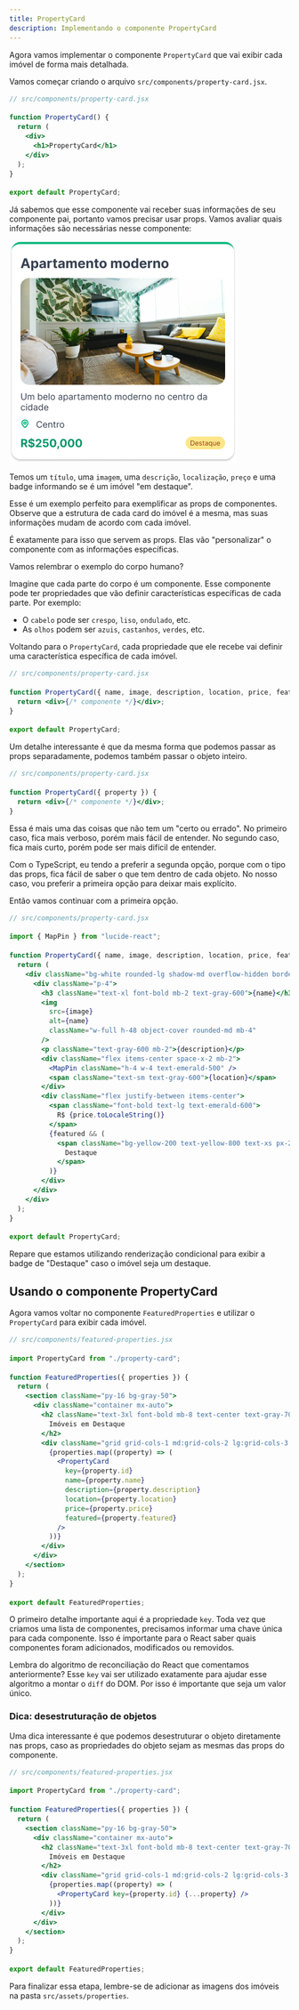 ```yaml
---
title: PropertyCard
description: Implementando o componente PropertyCard
---
```


Agora vamos implementar o componente `PropertyCard` que vai exibir cada imóvel de forma mais detalhada.

Vamos começar criando o arquivo `src/components/property-card.jsx`.

```jsx
// src/components/property-card.jsx

function PropertyCard() {
  return (
    <div>
      <h1>PropertyCard</h1>
    </div>
  );
}

export default PropertyCard;
```

Já sabemos que esse componente vai receber suas informações de seu componente pai, portanto vamos precisar usar props. Vamos avaliar quais informações são necessárias nesse componente:

![PropertyCard](../../../assets/property-card.png)

Temos um `título`, uma `imagem`, uma `descrição`, `localização`, `preço` e uma badge informando se é um imóvel "em destaque".

Esse é um exemplo perfeito para exemplificar as props de componentes. Observe que a estrutura de cada card do imóvel é a mesma, mas suas informações mudam de acordo com cada imóvel.

É exatamente para isso que servem as props. Elas vão "personalizar" o componente com as informações específicas.

Vamos relembrar o exemplo do corpo humano?

Imagine que cada parte do corpo é um componente. Esse componente pode ter propriedades que vão definir características específicas de cada parte. Por exemplo:

- O `cabelo` pode ser `crespo`, `liso`, `ondulado`, etc.
- As `olhos` podem ser `azuis`, `castanhos`, `verdes`, etc.

Voltando para o `PropertyCard`, cada propriedade que ele recebe vai definir uma característica específica de cada imóvel.

```jsx
// src/components/property-card.jsx

function PropertyCard({ name, image, description, location, price, featured }) {
  return <div>{/* componente */}</div>;
}

export default PropertyCard;
```

Um detalhe interessante é que da mesma forma que podemos passar as props separadamente, podemos também passar o objeto inteiro.

```jsx
// src/components/property-card.jsx

function PropertyCard({ property }) {
  return <div>{/* componente */}</div>;
}
```

Essa é mais uma das coisas que não tem um "certo ou errado". No primeiro caso, fica mais verboso, porém mais fácil de entender. No segundo caso, fica mais curto, porém pode ser mais difícil de entender.

Com o TypeScript, eu tendo a preferir a segunda opção, porque com o tipo das props, fica fácil de saber o que tem dentro de cada objeto. No nosso caso, vou preferir a primeira opção para deixar mais explícito.

Então vamos continuar com a primeira opção.

```jsx
// src/components/property-card.jsx

import { MapPin } from "lucide-react";

function PropertyCard({ name, image, description, location, price, featured }) {
  return (
    <div className="bg-white rounded-lg shadow-md overflow-hidden border-t-4 border-emerald-500">
      <div className="p-4">
        <h3 className="text-xl font-bold mb-2 text-gray-600">{name}</h3>
        <img
          src={image}
          alt={name}
          className="w-full h-48 object-cover rounded-md mb-4"
        />
        <p className="text-gray-600 mb-2">{description}</p>
        <div className="flex items-center space-x-2 mb-2">
          <MapPin className="h-4 w-4 text-emerald-500" />
          <span className="text-sm text-gray-600">{location}</span>
        </div>
        <div className="flex justify-between items-center">
          <span className="font-bold text-lg text-emerald-600">
            R$ {price.toLocaleString()}
          </span>
          {featured && (
            <span className="bg-yellow-200 text-yellow-800 text-xs px-2 py-1 rounded-full">
              Destaque
            </span>
          )}
        </div>
      </div>
    </div>
  );
}

export default PropertyCard;
```

Repare que estamos utilizando renderização condicional para exibir a badge de "Destaque" caso o imóvel seja um destaque.

## Usando o componente PropertyCard

Agora vamos voltar no componente `FeaturedProperties` e utilizar o `PropertyCard` para exibir cada imóvel.

```jsx
// src/components/featured-properties.jsx

import PropertyCard from "./property-card";

function FeaturedProperties({ properties }) {
  return (
    <section className="py-16 bg-gray-50">
      <div className="container mx-auto">
        <h2 className="text-3xl font-bold mb-8 text-center text-gray-700">
          Imóveis em Destaque
        </h2>
        <div className="grid grid-cols-1 md:grid-cols-2 lg:grid-cols-3 gap-8 px-12">
          {properties.map((property) => (
            <PropertyCard
              key={property.id}
              name={property.name}
              description={property.description}
              location={property.location}
              price={property.price}
              featured={property.featured}
            />
          ))}
        </div>
      </div>
    </section>
  );
}

export default FeaturedProperties;
```

O primeiro detalhe importante aqui é a propriedade `key`. Toda vez que criamos uma lista de componentes, precisamos informar uma chave única para cada componente. Isso é importante para o React saber quais componentes foram adicionados, modificados ou removidos.

Lembra do algoritmo de reconciliação do React que comentamos anteriormente? Esse `key` vai ser utilizado exatamente para ajudar esse algoritmo a montar o `diff` do DOM. Por isso é importante que seja um valor único.

### Dica: desestruturação de objetos

Uma dica interessante é que podemos desestruturar o objeto diretamente nas props, caso as propriedades do objeto sejam as mesmas das props do componente.

```jsx
// src/components/featured-properties.jsx

import PropertyCard from "./property-card";

function FeaturedProperties({ properties }) {
  return (
    <section className="py-16 bg-gray-50">
      <div className="container mx-auto">
        <h2 className="text-3xl font-bold mb-8 text-center text-gray-700">
          Imóveis em Destaque
        </h2>
        <div className="grid grid-cols-1 md:grid-cols-2 lg:grid-cols-3 gap-8 px-12">
          {properties.map((property) => (
            <PropertyCard key={property.id} {...property} />
          ))}
        </div>
      </div>
    </section>
  );
}

export default FeaturedProperties;
```

Para finalizar essa etapa, lembre-se de adicionar as imagens dos imóveis na pasta `src/assets/properties`.

